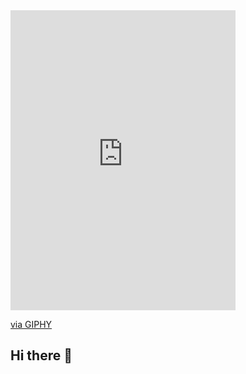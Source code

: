 <iframe src="https://giphy.com/embed/gw3Pz3YQZREedZbG" width="360" height="480" style="" frameBorder="0" class="giphy-embed" allowFullScreen></iframe><p><a href="https://giphy.com/gifs/ryanseslow-face-artist-picasso-gw3Pz3YQZREedZbG">via GIPHY</a></p>

## Hi there 👋

<!--
**pabloriveracorrea/pabloriveracorrea** is a ✨ _special_ ✨ repository because its `README.md` (this file) appears on your GitHub profile.

Here are some ideas to get you started:

- 🔭 I’m currently working on ...
- 🌱 I’m currently learning ...
- 👯 I’m looking to collaborate on ...
- 🤔 I’m looking for help with ...
- 💬 Ask me about ...
- 📫 How to reach me: ...
- 😄 Pronouns: ...
- ⚡ Fun fact: ...
-->
